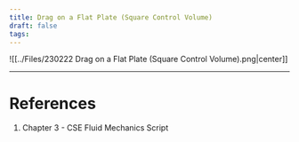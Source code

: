 ```yaml
---
title: Drag on a Flat Plate (Square Control Volume)
draft: false
tags:
---
```

![[../Files/230222 Drag on a Flat Plate (Square Control Volume).png|center]]


---
# References
1. Chapter 3  - CSE Fluid Mechanics Script